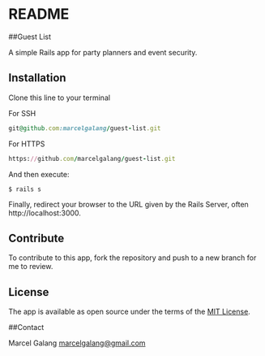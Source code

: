 
# README

##Guest List

A simple Rails app for party planners and event security.

## Installation

Clone this line to your terminal

For SSH
```ruby
git@github.com:marcelgalang/guest-list.git
```

For HTTPS
```ruby
https://github.com/marcelgalang/guest-list.git
```

And then execute:

    $ rails s

Finally, redirect your browser to the URL given by the Rails Server, often http://localhost:3000.

## Contribute

To contribute to this app, fork the repository and push to a new branch for me to review.

## License

The app is available as open source under the terms of the [MIT License](http://opensource.org/licenses/MIT).

##Contact

Marcel Galang marcelgalang@gmail.com
